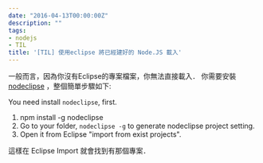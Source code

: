 ```yaml
---
date: "2016-04-13T00:00:00Z"
description: ""
tags:
- nodejs
- TIL
title: '[TIL] 使用eclipse 將已經建好的 Node.JS 載入'
---
```



一般而言，因為你沒有Eclipse的專案檔案，你無法直接載入．
你需要安裝 [nodeclipse](http://www.nodeclipse.org/enide/2015/) ，整個簡單步驟如下:

You need install `nodeclipse`, first.

1. npm install -g nodeclipse 
2. Go to your folder, `nodeclipse -g` to generate nodeclipse project setting.
3. Open it from Eclipse "import from exist projects".


這樣在 Eclipse Import 就會找到有那個專案．
 